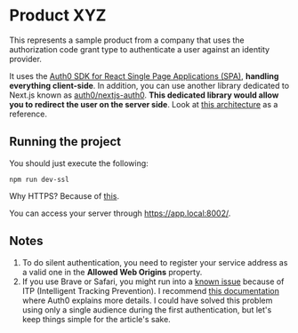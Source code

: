 # Product XYZ

This represents a sample product from a company that uses the authorization code grant type to authenticate a user against an identity provider.

It uses the [Auth0 SDK for React Single Page Applications (SPA)](https://github.com/auth0/auth0-react), **handling everything client-side**. In addition, you can use another library dedicated to Next.js known as [auth0/nextjs-auth0](https://github.com/auth0/nextjs-auth0). **This dedicated library would allow you to redirect the user on the server side**. Look at [this architecture](https://github.com/auth0/nextjs-auth0/blob/70f59193b637ba5c5525359282b3c78b555b286b/ARCHITECTURE.md) as a reference.

## Running the project

You should just execute the following:

    npm run dev-ssl

Why HTTPS? Because of [this](https://github.com/auth0/auth0-spa-js/blob/1390ff8c00790894978eb713a38deaac5ecfe235/FAQ.md#why-do-i-get-auth0-spa-js-must-run-on-a-secure-origin).

You can access your server through https://app.local:8002/.

## Notes

1. To do silent authentication, you need to register your service address as a valid one in the **Allowed Web Origins** property.
2. If you use Brave or Safari, you might run into a [known issue](https://github.com/auth0/auth0-react/issues/299) because of ITP (Intelligent Tracking Prevention). I recommend [this documentation](https://auth0.com/docs/secure/tokens/refresh-tokens/refresh-token-rotation#maintain-user-sessions-in-spas) where Auth0 explains more details. I could have solved this problem using only a single audience during the first authentication, but let's keep things simple for the article's sake.
